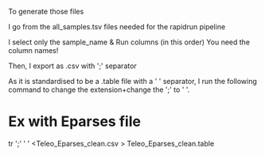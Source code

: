 To generate those files

I go from the all_samples.tsv files needed for the rapidrun pipeline 

I select only the sample_name & Run columns (in this order)
You need the column names!

Then, I export as .csv with ';' separator

As it is standardised to be a .table file with a ' ' separator, I run the following command to change the extension+change the ';' to ' '. 

# Ex with Eparses file
tr ';' ' ' <Teleo_Eparses_clean.csv > Teleo_Eparses_clean.table

